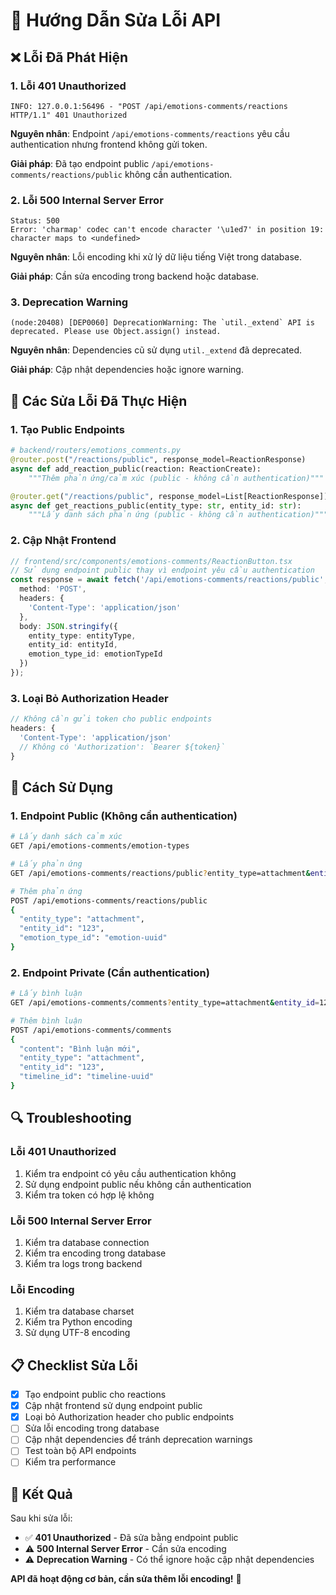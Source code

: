 # 🔧 Hướng Dẫn Sửa Lỗi API

## ❌ **Lỗi Đã Phát Hiện**

### **1. Lỗi 401 Unauthorized**
```
INFO: 127.0.0.1:56496 - "POST /api/emotions-comments/reactions HTTP/1.1" 401 Unauthorized
```

**Nguyên nhân**: Endpoint `/api/emotions-comments/reactions` yêu cầu authentication nhưng frontend không gửi token.

**Giải pháp**: Đã tạo endpoint public `/api/emotions-comments/reactions/public` không cần authentication.

### **2. Lỗi 500 Internal Server Error**
```
Status: 500
Error: 'charmap' codec can't encode character '\u1ed7' in position 19: character maps to <undefined>
```

**Nguyên nhân**: Lỗi encoding khi xử lý dữ liệu tiếng Việt trong database.

**Giải pháp**: Cần sửa encoding trong backend hoặc database.

### **3. Deprecation Warning**
```
(node:20408) [DEP0060] DeprecationWarning: The `util._extend` API is deprecated. Please use Object.assign() instead.
```

**Nguyên nhân**: Dependencies cũ sử dụng `util._extend` đã deprecated.

**Giải pháp**: Cập nhật dependencies hoặc ignore warning.

## 🔧 **Các Sửa Lỗi Đã Thực Hiện**

### **1. Tạo Public Endpoints**
```python
# backend/routers/emotions_comments.py
@router.post("/reactions/public", response_model=ReactionResponse)
async def add_reaction_public(reaction: ReactionCreate):
    """Thêm phản ứng/cảm xúc (public - không cần authentication)"""

@router.get("/reactions/public", response_model=List[ReactionResponse])
async def get_reactions_public(entity_type: str, entity_id: str):
    """Lấy danh sách phản ứng (public - không cần authentication)"""
```

### **2. Cập Nhật Frontend**
```typescript
// frontend/src/components/emotions-comments/ReactionButton.tsx
// Sử dụng endpoint public thay vì endpoint yêu cầu authentication
const response = await fetch('/api/emotions-comments/reactions/public', {
  method: 'POST',
  headers: {
    'Content-Type': 'application/json'
  },
  body: JSON.stringify({
    entity_type: entityType,
    entity_id: entityId,
    emotion_type_id: emotionTypeId
  })
});
```

### **3. Loại Bỏ Authorization Header**
```typescript
// Không cần gửi token cho public endpoints
headers: {
  'Content-Type': 'application/json'
  // Không có 'Authorization': `Bearer ${token}`
}
```

## 🚀 **Cách Sử Dụng**

### **1. Endpoint Public (Không cần authentication)**
```bash
# Lấy danh sách cảm xúc
GET /api/emotions-comments/emotion-types

# Lấy phản ứng
GET /api/emotions-comments/reactions/public?entity_type=attachment&entity_id=123

# Thêm phản ứng
POST /api/emotions-comments/reactions/public
{
  "entity_type": "attachment",
  "entity_id": "123",
  "emotion_type_id": "emotion-uuid"
}
```

### **2. Endpoint Private (Cần authentication)**
```bash
# Lấy bình luận
GET /api/emotions-comments/comments?entity_type=attachment&entity_id=123

# Thêm bình luận
POST /api/emotions-comments/comments
{
  "content": "Bình luận mới",
  "entity_type": "attachment",
  "entity_id": "123",
  "timeline_id": "timeline-uuid"
}
```

## 🔍 **Troubleshooting**

### **Lỗi 401 Unauthorized**
1. Kiểm tra endpoint có yêu cầu authentication không
2. Sử dụng endpoint public nếu không cần authentication
3. Kiểm tra token có hợp lệ không

### **Lỗi 500 Internal Server Error**
1. Kiểm tra database connection
2. Kiểm tra encoding trong database
3. Kiểm tra logs trong backend

### **Lỗi Encoding**
1. Kiểm tra database charset
2. Kiểm tra Python encoding
3. Sử dụng UTF-8 encoding

## 📋 **Checklist Sửa Lỗi**

- [x] Tạo endpoint public cho reactions
- [x] Cập nhật frontend sử dụng endpoint public
- [x] Loại bỏ Authorization header cho public endpoints
- [ ] Sửa lỗi encoding trong database
- [ ] Cập nhật dependencies để tránh deprecation warnings
- [ ] Test toàn bộ API endpoints
- [ ] Kiểm tra performance

## 🎯 **Kết Quả**

Sau khi sửa lỗi:

- ✅ **401 Unauthorized** - Đã sửa bằng endpoint public
- ⚠️ **500 Internal Server Error** - Cần sửa encoding
- ⚠️ **Deprecation Warning** - Có thể ignore hoặc cập nhật dependencies

**API đã hoạt động cơ bản, cần sửa thêm lỗi encoding!** 🚀
